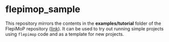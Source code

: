 # flepimop_sample

This repository mirrors the contents in the **examples/tutorial** folder of the FlepiMoP repository ([link](https://github.com/HopkinsIDD/flepiMoP/tree/main/examples/tutorials)). It can be used to try out running simple projects using `flepimop` code and as a template for new projects. 
